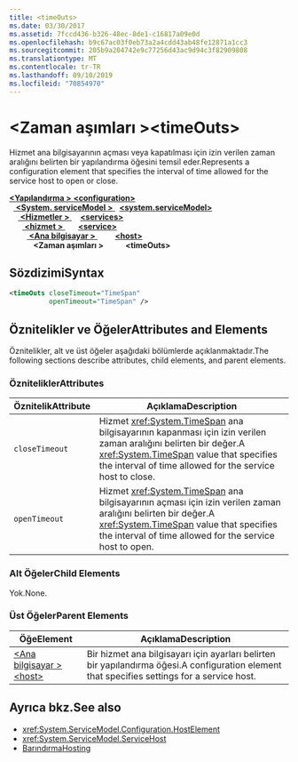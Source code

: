 ```yaml
---
title: <timeOuts>
ms.date: 03/30/2017
ms.assetid: 7fccd436-b326-48ec-8de1-c16817a09e0d
ms.openlocfilehash: b9c67ac03f0eb73a2a4cdd43ab48fe12871a1cc3
ms.sourcegitcommit: 205b9a204742e9c77256d43ac9d94c3f82909808
ms.translationtype: MT
ms.contentlocale: tr-TR
ms.lasthandoff: 09/10/2019
ms.locfileid: "70854970"
---
```

# <a name="timeouts"></a><span data-ttu-id="45409-101">\<Zaman aşımları ></span><span class="sxs-lookup"><span data-stu-id="45409-101">\<timeOuts></span></span>
<span data-ttu-id="45409-102">Hizmet ana bilgisayarının açması veya kapatılması için izin verilen zaman aralığını belirten bir yapılandırma öğesini temsil eder.</span><span class="sxs-lookup"><span data-stu-id="45409-102">Represents a configuration element that specifies the interval of time allowed for the service host to open or close.</span></span>  
  
<span data-ttu-id="45409-103">[ **\<Yapılandırma >** ](../configuration-element.md)</span><span class="sxs-lookup"><span data-stu-id="45409-103">[**\<configuration>**](../configuration-element.md)</span></span>\
<span data-ttu-id="45409-104">&nbsp;&nbsp;[ **\<System. serviceModel >** ](system-servicemodel.md)</span><span class="sxs-lookup"><span data-stu-id="45409-104">&nbsp;&nbsp;[**\<system.serviceModel>**](system-servicemodel.md)</span></span>\
<span data-ttu-id="45409-105">&nbsp;&nbsp;&nbsp;&nbsp;[ **\<Hizmetler >** ](services.md)</span><span class="sxs-lookup"><span data-stu-id="45409-105">&nbsp;&nbsp;&nbsp;&nbsp;[**\<services>**](services.md)</span></span>\
<span data-ttu-id="45409-106">&nbsp;&nbsp;&nbsp;&nbsp;&nbsp;&nbsp;[ **\<hizmet >** ](service.md)</span><span class="sxs-lookup"><span data-stu-id="45409-106">&nbsp;&nbsp;&nbsp;&nbsp;&nbsp;&nbsp;[**\<service>**](service.md)</span></span>\
<span data-ttu-id="45409-107">&nbsp;&nbsp;&nbsp;&nbsp;&nbsp;&nbsp;&nbsp;&nbsp;[ **\<Ana bilgisayar >** ](host.md)</span><span class="sxs-lookup"><span data-stu-id="45409-107">&nbsp;&nbsp;&nbsp;&nbsp;&nbsp;&nbsp;&nbsp;&nbsp;[**\<host>**](host.md)</span></span>\
<span data-ttu-id="45409-108">&nbsp;&nbsp;&nbsp;&nbsp;&nbsp;&nbsp;&nbsp;&nbsp;&nbsp;&nbsp; **\<Zaman aşımları >**</span><span class="sxs-lookup"><span data-stu-id="45409-108">&nbsp;&nbsp;&nbsp;&nbsp;&nbsp;&nbsp;&nbsp;&nbsp;&nbsp;&nbsp;**\<timeOuts>**</span></span>  
  
## <a name="syntax"></a><span data-ttu-id="45409-109">Sözdizimi</span><span class="sxs-lookup"><span data-stu-id="45409-109">Syntax</span></span>  
  
```xml  
<timeOuts closeTimeout="TimeSpan"
          openTimeout="TimeSpan" />
```  
  
## <a name="attributes-and-elements"></a><span data-ttu-id="45409-110">Öznitelikler ve Öğeler</span><span class="sxs-lookup"><span data-stu-id="45409-110">Attributes and Elements</span></span>  
 <span data-ttu-id="45409-111">Öznitelikler, alt ve üst öğeler aşağıdaki bölümlerde açıklanmaktadır.</span><span class="sxs-lookup"><span data-stu-id="45409-111">The following sections describe attributes, child elements, and parent elements.</span></span>  
  
### <a name="attributes"></a><span data-ttu-id="45409-112">Öznitelikler</span><span class="sxs-lookup"><span data-stu-id="45409-112">Attributes</span></span>  
  
|<span data-ttu-id="45409-113">Öznitelik</span><span class="sxs-lookup"><span data-stu-id="45409-113">Attribute</span></span>|<span data-ttu-id="45409-114">Açıklama</span><span class="sxs-lookup"><span data-stu-id="45409-114">Description</span></span>|  
|---------------|-----------------|  
|`closeTimeout`|<span data-ttu-id="45409-115">Hizmet <xref:System.TimeSpan> ana bilgisayarının kapanması için izin verilen zaman aralığını belirten bir değer.</span><span class="sxs-lookup"><span data-stu-id="45409-115">A <xref:System.TimeSpan> value that specifies the interval of time allowed for the service host to close.</span></span>|  
|`openTimeout`|<span data-ttu-id="45409-116">Hizmet <xref:System.TimeSpan> ana bilgisayarının açması için izin verilen zaman aralığını belirten bir değer.</span><span class="sxs-lookup"><span data-stu-id="45409-116">A <xref:System.TimeSpan> value that specifies the interval of time allowed for the service host to open.</span></span>|  
  
### <a name="child-elements"></a><span data-ttu-id="45409-117">Alt Öğeler</span><span class="sxs-lookup"><span data-stu-id="45409-117">Child Elements</span></span>  
 <span data-ttu-id="45409-118">Yok.</span><span class="sxs-lookup"><span data-stu-id="45409-118">None.</span></span>  
  
### <a name="parent-elements"></a><span data-ttu-id="45409-119">Üst Öğeler</span><span class="sxs-lookup"><span data-stu-id="45409-119">Parent Elements</span></span>  
  
|<span data-ttu-id="45409-120">Öğe</span><span class="sxs-lookup"><span data-stu-id="45409-120">Element</span></span>|<span data-ttu-id="45409-121">Açıklama</span><span class="sxs-lookup"><span data-stu-id="45409-121">Description</span></span>|  
|-------------|-----------------|  
|[<span data-ttu-id="45409-122">\<Ana bilgisayar ></span><span class="sxs-lookup"><span data-stu-id="45409-122">\<host></span></span>](host.md)|<span data-ttu-id="45409-123">Bir hizmet ana bilgisayarı için ayarları belirten bir yapılandırma öğesi.</span><span class="sxs-lookup"><span data-stu-id="45409-123">A configuration element that specifies settings for a service host.</span></span>|  
  
## <a name="see-also"></a><span data-ttu-id="45409-124">Ayrıca bkz.</span><span class="sxs-lookup"><span data-stu-id="45409-124">See also</span></span>

- <xref:System.ServiceModel.Configuration.HostElement>
- <xref:System.ServiceModel.ServiceHost>
- [<span data-ttu-id="45409-125">Barındırma</span><span class="sxs-lookup"><span data-stu-id="45409-125">Hosting</span></span>](../../../wcf/feature-details/hosting.md)

